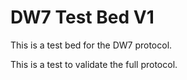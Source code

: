 # DW7 Test Bed V1

This is a test bed for the DW7 protocol.

This is a test to validate the full protocol.
